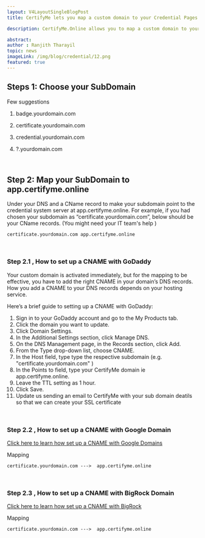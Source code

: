 ```yaml
---
layout: V4LayoutSingleBlogPost
title: CertifyMe lets you map a custom domain to your Credential Pages .

description: CertifyMe.Online allows you to map a custom domain to your Credential Pages, enhancing your brand presence.

abstract: 
author : Ranjith Tharayil
topic: news
imageLink: /img/blog/credential/12.png
featured: true
---
```


## Steps 1: Choose your SubDomain

Few suggestions

1. badge.yourdomain.com

1. certificate.yourdomain.com

1. credential.yourdomain.com

1. ?.yourdomain.com

<br>

## Step 2: Map your SubDomain to app.certifyme.online

Under your DNS and a CName record to make your subdomain point to the credential system server at app.certifyme.online. For example, if you had chosen your subdomain as “certificate.yourdomain.com”, below should be your CName records. (You might need your IT team's help )

```
certificate.yourdomain.com app.certifyme.online

```

<br>

### Step 2.1 , How to set up a CNAME with GoDaddy

Your custom domain is activated immediately, but for the mapping to be effective, you have to add the right CNAME in your domain’s DNS records. How you add a CNAME to your DNS records depends on your hosting service.


Here’s a brief guide to setting up a CNAME with GoDaddy:

1.  Sign in to your GoDaddy account and go to the My Products tab.
2.  Click the domain you want to update.
3.  Click Domain Settings.
4.  In the Additional Settings section, click Manage DNS.
5.  On the DNS Management page, in the Records section, click Add.
6.  From the Type drop-down list, choose CNAME.
7.  In the Host field, type type the respective subdomain  (e.g. "certificate.yourdomain.com" )
8.  In the Points to field, type your CertifyMe domain  ie  app.certifyme.online.
9.  Leave the TTL setting as 1 hour.
10. Click Save.
11. Update us sending an email to CertifyMe with  your sub domain deatils so that we can create your SSL certificate

<br>

### Step 2.2 , How to set up a CNAME with Google Domain

[Click here to learn how set up a CNAME with Google Domains](https://support.google.com/a/answer/47283?hl=en)

Mapping 

```
certificate.yourdomain.com --->  app.certifyme.online

```

<br>

### Step 2.3  , How to set up a CNAME with BigRock Domain

[Click here to learn how set up a CNAME with BigRock](https://support.bigrock.com/index.php?/Knowledgebase/Article/View/1217/5/adding-a-cname-record-on-dns-management)

Mapping 

```
certificate.yourdomain.com --->  app.certifyme.online

```

